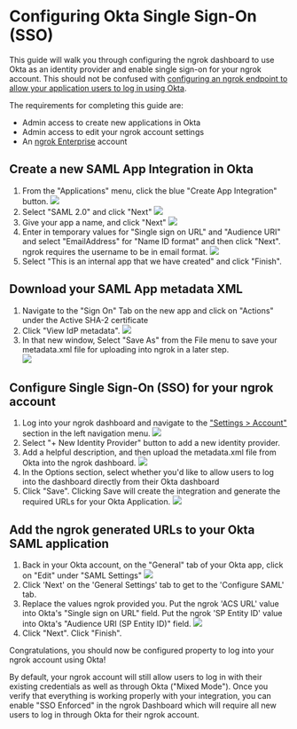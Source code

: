 # Configuring Okta Single Sign-On (SSO)

This guide will walk you through configuring the ngrok dashboard to use Okta as an identity provider and enable single sign-on for your ngrok account. This should not be confused with [configuring an ngrok endpoint to allow your application users to log in using Okta](/integrations/okta/sso-oidc).

The requirements for completing this guide are:

- Admin access to create new applications in Okta
- Admin access to edit your ngrok account settings
- An [ngrok Enterprise](https://ngrok.com/pricing) account

## Create a new SAML App Integration in Okta

1. From the "Applications" menu, click the blue "Create App Integration" button.
   ![](/img/howto/dash-sso/okta-create-app.png)
1. Select "SAML 2.0" and click "Next"
   ![](/img/howto/dash-sso/okta-create-app-1.png)
1. Give your app a name, and click "Next"
   ![](/img/howto/dash-sso/okta-name-app.png)
1. Enter in temporary values for "Single sign on URL" and "Audience URI" and select "EmailAddress" for "Name ID format" and then click "Next". ngrok requires the username to be in email format.
   ![](/img/howto/dash-sso/okta-nameid-format.png)
1. Select "This is an internal app that we have created" and click "Finish".

## Download your SAML App metadata XML

1. Navigate to the "Sign On" Tab on the new app and click on "Actions" under the Active SHA-2 certificate
1. Click "View IdP metadata".
   ![](/img/howto/dash-sso/okta-view-cert.png)
1. In that new window, Select "Save As" from the File menu to save your metadata.xml file for uploading into ngrok in a later step.  
   ![](/img/howto/dash-sso/okta-save-as-xml.png)

## Configure Single Sign-On (SSO) for your ngrok account

1. Log into your ngrok dashboard and navigate to the ["Settings > Account"](https://dashboard.ngrok.com/settings) section in the left navigation menu.
   ![](/img/howto/dash-sso/okta-ngrok-account-settings.png)
1. Select "+ New Identity Provider" button to add a new identity provider.
1. Add a helpful description, and then upload the metadata.xml file from Okta into the ngrok dashboard.
   ![](/img/howto/dash-sso/okta-ngrok-config-options.png)
1. In the Options section, select whether you'd like to allow users to log into the dashboard directly from their Okta dashboard
1. Click "Save". Clicking Save will create the integration and generate the required URLs for your Okta Application.
   ![](/img/howto/dash-sso/okta-ngrok-required-urls.png)

## Add the ngrok generated URLs to your Okta SAML application

1. Back in your Okta account, on the "General" tab of your Okta app, click on "Edit" under "SAML Settings"
   ![](/img/howto/dash-sso/okta-edit-app.png)
1. Click 'Next' on the 'General Settings' tab to get to the 'Configure SAML' tab.
1. Replace the values ngrok provided you. Put the ngrok 'ACS URL' value into Okta's "Single sign on URL" field. Put the ngrok 'SP Entity ID' value into Okta's "Audience URI (SP Entity ID)" field.
   ![](/img/howto/dash-sso/okta-temp-urls.png)
1. Click "Next". Click "Finish".

Congratulations, you should now be configured property to log into your ngrok account using Okta!

By default, your ngrok account will still allow users to log in with their existing credentials as well as through Okta ("Mixed Mode"). Once you verify that everything is working properly with your integration, you can enable "SSO Enforced" in the ngrok Dashboard which will require all new users to log in through Okta for their ngrok account.
